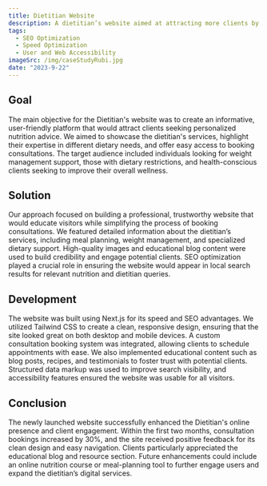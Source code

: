```yaml
---
title: Dietitian Website
description: A dietitian’s website aimed at attracting more clients by showcasing services, offering nutrition advice, and providing easy access to booking consultations, all while building trust with educational content and a professional design.
tags:
  - SEO Optimization
  - Speed Optimization
  - User and Web Accessibility
imageSrc: /img/caseStudyRubi.jpg
date: "2023-9-22"
---
```


## Goal

The main objective for the Dietitian's website was to create an informative, user-friendly platform that would attract clients seeking personalized nutrition advice. We aimed to showcase the dietitian's services, highlight their expertise in different dietary needs, and offer easy access to booking consultations. The target audience included individuals looking for weight management support, those with dietary restrictions, and health-conscious clients seeking to improve their overall wellness.

## Solution

Our approach focused on building a professional, trustworthy website that would educate visitors while simplifying the process of booking consultations. We featured detailed information about the dietitian’s services, including meal planning, weight management, and specialized dietary support. High-quality images and educational blog content were used to build credibility and engage potential clients. SEO optimization played a crucial role in ensuring the website would appear in local search results for relevant nutrition and dietitian queries.

## Development

The website was built using Next.js for its speed and SEO advantages. We utilized Tailwind CSS to create a clean, responsive design, ensuring that the site looked great on both desktop and mobile devices. A custom consultation booking system was integrated, allowing clients to schedule appointments with ease. We also implemented educational content such as blog posts, recipes, and testimonials to foster trust with potential clients. Structured data markup was used to improve search visibility, and accessibility features ensured the website was usable for all visitors.

## Conclusion

The newly launched website successfully enhanced the Dietitian's online presence and client engagement. Within the first two months, consultation bookings increased by 30%, and the site received positive feedback for its clean design and easy navigation. Clients particularly appreciated the educational blog and resource section. Future enhancements could include an online nutrition course or meal-planning tool to further engage users and expand the dietitian’s digital services.
